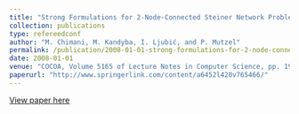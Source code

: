 ```yaml
---
title: "Strong Formulations for 2-Node-Connected Steiner Network Problems"
collection: publications
type: refereedconf
author: "M. Chimani, M. Kandyba, I. Ljubić, and P. Mutzel"
permalink: /publication/2008-01-01-strong-formulations-for-2-node-connected-steiner-network-problems
date: 2008-01-01
venue: "COCOA, Volume 5165 of Lecture Notes in Computer Science, pp. 190-200"
paperurl: "http://www.springerlink.com/content/a6452l420v765466/"
---
```


[View paper here](http://www.springerlink.com/content/a6452l420v765466/)
